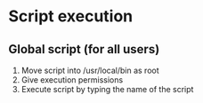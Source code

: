 # Script execution

## Global script (for all users)
1. Move script into /usr/local/bin as root
1. Give execution permissions
1. Execute script by typing the name of the script

